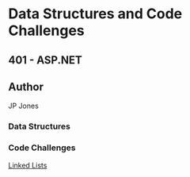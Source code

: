 # Data Structures and Code Challenges
## 401 - ASP.NET
## Author
JP Jones
 
### Data Structures
[]()

### Code Challenges

[Linked Lists](./CodeChallenges/LinkedLists/README.md)